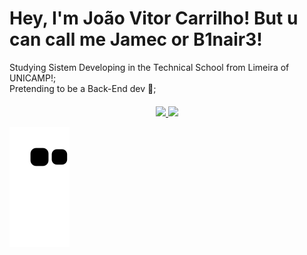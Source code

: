 # Hey, I'm João Vitor Carrilho! But u can call me Jamec or B1nair3!
Studying Sistem Developing in the Technical School from Limeira of UNICAMP!; <br>
Pretending to be a Back-End dev 🧐; <br>
  
<div align="center" style="margin-top: 20px">
  <a href="https://github.com/B1nair3">
  <img height="180em" src="https://github-readme-stats.vercel.app/api?username=B1nair3&show_icons=true&theme=dark&include_all_commits=true&count_private=true"/>
  <img height="180em" src="https://github-readme-stats.vercel.app/api/top-langs/?username=B1nair3&layout=compact&langs_count=7&theme=dark"/>
</div>
  
  
  
   ![Snake animation](https://github.com/B1nair3/B1nair3/blob/output/github-contribution-grid-snake.svg)
